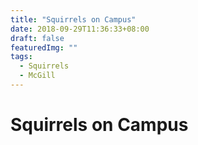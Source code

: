 ```yaml
---
title: "Squirrels on Campus"
date: 2018-09-29T11:36:33+08:00
draft: false
featuredImg: ""
tags: 
  - Squirrels
  - McGill
---
```


# Squirrels on Campus